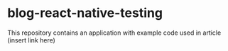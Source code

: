 # blog-react-native-testing
This repository contains an application with example code used in article (insert link here)
